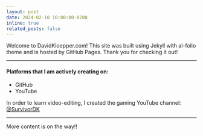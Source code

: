 ```yaml
---
layout: post
date: 2024-02-10 10:00:00-0700
inline: true
related_posts: false
---
```


Welcome to DavidKloepper.com! This site was built using Jekyll with al-folio theme and is hosted by GitHub Pages.  Thank you for checking it out!

---

#### Platforms that I am actively creating on:

<ul>
    <li>GitHub</li>
    <li>YouTube</li>
</ul>

In order to learn video-editing, I created the gaming YouTube channel: <a href="https://www.youtube.com/channel/UCZbcuQyXHt0BtUqhAQ2c2QQ">@SurvivorDK</a>

---

More content is on the way!!
